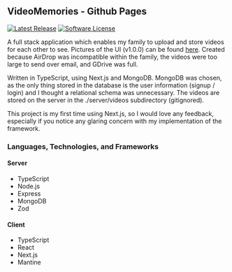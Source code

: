 ## VideoMemories - Github Pages
[![Latest Release](https://img.shields.io/github/release/psebaraj/videomemories.svg?style=for-the-badge)](https://github.com/psebaraj/videomemories/releases)
[![Software License](https://img.shields.io/badge/license-MIT-brightgreen.svg?style=for-the-badge)](/LICENSE)

A full stack application which enables my family to upload and store videos for each other to see. Pictures of the UI (v1.0.0) can be found [here](https://github.com/PSebaRaj/VideoMemories/blob/main/client/README.md#ui). Created because AirDrop was incompatible within the family, the videos were too large to send over email, and GDrive was full.

Written in TypeScript, using Next.js and MongoDB. MongoDB was chosen, as the only thing stored in the database is the user information (signup / login) and I thought a relational schema was unnecessary. The videos are stored on the server in the ./server/videos subdirectory (gitignored).

This project is my first time using Next.js, so I would love any feedback, especially if you notice any glaring concern with my implementation of the framework.

### Languages, Technologies, and Frameworks
#### Server
- TypeScript
- Node.js
- Express
- MongoDB
- Zod

#### Client
- TypeScript
- React
- Next.js
- Mantine
